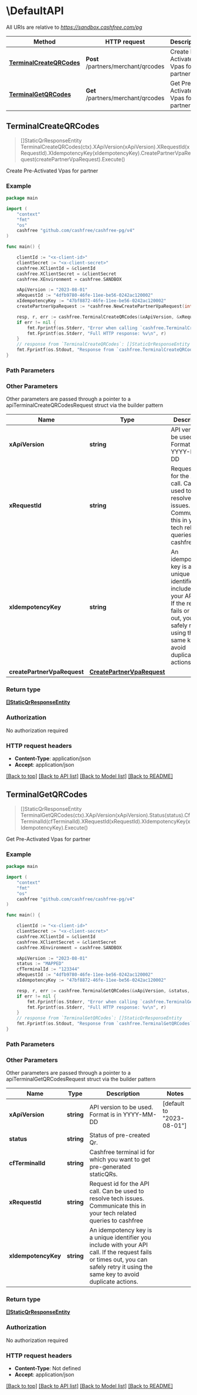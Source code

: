 # \DefaultAPI

All URIs are relative to *https://sandbox.cashfree.com/pg*

Method | HTTP request | Description
------------- | ------------- | -------------
[**TerminalCreateQRCodes**](DefaultAPI.md#TerminalCreateQRCodes) | **Post** /partners/merchant/qrcodes | Create Pre-Activated Vpas for partner
[**TerminalGetQRCodes**](DefaultAPI.md#TerminalGetQRCodes) | **Get** /partners/merchant/qrcodes | Get Pre-Activated Vpas for partner



## TerminalCreateQRCodes

> []StaticQrResponseEntity TerminalCreateQRCodes(ctx).XApiVersion(xApiVersion).XRequestId(xRequestId).XIdempotencyKey(xIdempotencyKey).CreatePartnerVpaRequest(createPartnerVpaRequest).Execute()

Create Pre-Activated Vpas for partner



### Example

```go
package main

import (
    "context"
    "fmt"
    "os"
    cashfree "github.com/cashfree/cashfree-pg/v4"
)

func main() {

    clientId := "<x-client-id>"
	clientSecret := "<x-client-secret>"
	cashfree.XClientId = &clientId
	cashfree.XClientSecret = &clientSecret
	cashfree.XEnvironment = cashfree.SANDBOX

    xApiVersion := "2023-08-01" 
    xRequestId := "4dfb9780-46fe-11ee-be56-0242ac120002" 
    xIdempotencyKey := "47bf8872-46fe-11ee-be56-0242ac120002" 
    createPartnerVpaRequest := *cashfree.NewCreatePartnerVpaRequest(int32(123)) 

    resp, r, err := cashfree.TerminalCreateQRCodes(&xApiVersion, &xRequestId, &xIdempotencyKey, &createPartnerVpaRequest, nil)
    if err != nil {
        fmt.Fprintf(os.Stderr, "Error when calling `cashfree.TerminalCreateQRCodes``: %v\n", err)
        fmt.Fprintf(os.Stderr, "Full HTTP response: %v\n", r)
    }
    // response from `TerminalCreateQRCodes`: []StaticQrResponseEntity
    fmt.Fprintf(os.Stdout, "Response from `cashfree.TerminalCreateQRCodes`: %v\n", resp)
}
```

### Path Parameters



### Other Parameters

Other parameters are passed through a pointer to a apiTerminalCreateQRCodesRequest struct via the builder pattern


Name | Type | Description  | Notes
------------- | ------------- | ------------- | -------------
 **xApiVersion** | **string** | API version to be used. Format is in YYYY-MM-DD | [default to &quot;2023-08-01&quot;]
 **xRequestId** | **string** | Request id for the API call. Can be used to resolve tech issues. Communicate this in your tech related queries to cashfree | 
 **xIdempotencyKey** | **string** | An idempotency key is a unique identifier you include with your API call. If the request fails or times out, you can safely retry it using the same key to avoid duplicate actions.   | 
 **createPartnerVpaRequest** | [**CreatePartnerVpaRequest**](CreatePartnerVpaRequest.md) |  | 

### Return type

[**[]StaticQrResponseEntity**](StaticQrResponseEntity.md)

### Authorization

No authorization required

### HTTP request headers

- **Content-Type**: application/json
- **Accept**: application/json

[[Back to top]](#) [[Back to API list]](../README.md#documentation-for-api-endpoints)
[[Back to Model list]](../README.md#documentation-for-models)
[[Back to README]](../README.md)


## TerminalGetQRCodes

> []StaticQrResponseEntity TerminalGetQRCodes(ctx).XApiVersion(xApiVersion).Status(status).CfTerminalId(cfTerminalId).XRequestId(xRequestId).XIdempotencyKey(xIdempotencyKey).Execute()

Get Pre-Activated Vpas for partner



### Example

```go
package main

import (
    "context"
    "fmt"
    "os"
    cashfree "github.com/cashfree/cashfree-pg/v4"
)

func main() {

    clientId := "<x-client-id>"
	clientSecret := "<x-client-secret>"
	cashfree.XClientId = &clientId
	cashfree.XClientSecret = &clientSecret
	cashfree.XEnvironment = cashfree.SANDBOX

    xApiVersion := "2023-08-01" 
    status := "MAPPED" 
    cfTerminalId := "123344" 
    xRequestId := "4dfb9780-46fe-11ee-be56-0242ac120002" 
    xIdempotencyKey := "47bf8872-46fe-11ee-be56-0242ac120002" 

    resp, r, err := cashfree.TerminalGetQRCodes(&xApiVersion, &status, &cfTerminalId, &xRequestId, &xIdempotencyKey, nil)
    if err != nil {
        fmt.Fprintf(os.Stderr, "Error when calling `cashfree.TerminalGetQRCodes``: %v\n", err)
        fmt.Fprintf(os.Stderr, "Full HTTP response: %v\n", r)
    }
    // response from `TerminalGetQRCodes`: []StaticQrResponseEntity
    fmt.Fprintf(os.Stdout, "Response from `cashfree.TerminalGetQRCodes`: %v\n", resp)
}
```

### Path Parameters



### Other Parameters

Other parameters are passed through a pointer to a apiTerminalGetQRCodesRequest struct via the builder pattern


Name | Type | Description  | Notes
------------- | ------------- | ------------- | -------------
 **xApiVersion** | **string** | API version to be used. Format is in YYYY-MM-DD | [default to &quot;2023-08-01&quot;]
 **status** | **string** | Status of pre-created Qr. | 
 **cfTerminalId** | **string** | Cashfree terminal id for which you want to get pre-generated staticQRs. | 
 **xRequestId** | **string** | Request id for the API call. Can be used to resolve tech issues. Communicate this in your tech related queries to cashfree | 
 **xIdempotencyKey** | **string** | An idempotency key is a unique identifier you include with your API call. If the request fails or times out, you can safely retry it using the same key to avoid duplicate actions.   | 

### Return type

[**[]StaticQrResponseEntity**](StaticQrResponseEntity.md)

### Authorization

No authorization required

### HTTP request headers

- **Content-Type**: Not defined
- **Accept**: application/json

[[Back to top]](#) [[Back to API list]](../README.md#documentation-for-api-endpoints)
[[Back to Model list]](../README.md#documentation-for-models)
[[Back to README]](../README.md)

